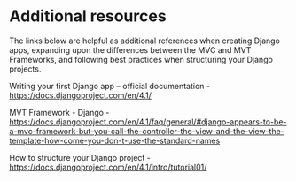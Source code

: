 <h1>Additional resources</h1>

The links below are helpful as additional references when creating Django apps, expanding upon the differences between the MVC and MVT Frameworks, and following best practices when structuring your Django projects.

Writing your first Django app – official documentation - https://docs.djangoproject.com/en/4.1/

MVT Framework - Django - https://docs.djangoproject.com/en/4.1/faq/general/#django-appears-to-be-a-mvc-framework-but-you-call-the-controller-the-view-and-the-view-the-template-how-come-you-don-t-use-the-standard-names

How to structure your Django project - https://docs.djangoproject.com/en/4.1/intro/tutorial01/
